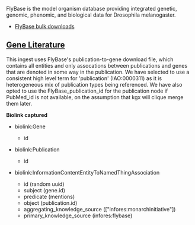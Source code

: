 FlyBase is the model organism database providing integrated genetic, genomic, phenomic, and biological data for Drosophila melanogaster.

* [FlyBase bulk downloads](http://flybase.org/downloads/bulkdata)

## [Gene Literature](#publication_to_gene)

This ingest uses FlyBase's publication-to-gene download file, which contains all entities and only assocations between publications and genes that are denoted in some way in the publication. We have selected to use a consistent high level term for 'publication' (IAO:0000311) as it is heterogeneous mix of publication types being referenced. We have also opted to use the FlyBase_publication_id for the publication node if PubMed_id is not available, on the assumption that kgx will clique merge them later.

__**Biolink captured**__

* biolink:Gene
    * id

* biolink:Publication
    * id

* biolink:InformationContentEntityToNamedThingAssociation
    * id (random uuid)
    * subject (gene.id)
    * predicate (mentions)
    * object (publication.id)
    * aggregating_knowledge_source (["infores:monarchinitiative"])
    * primary_knowledge_source (infores:flybase)
